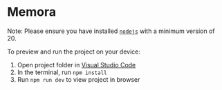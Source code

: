 # Memora


Note: Please ensure you have installed <code><a href="https://nodejs.org/en/download/">nodejs</a></code> with a minimum version of 20.


To preview and run the project on your device:


1. Open project folder in <a href="https://code.visualstudio.com/download">Visual Studio Code</a>
2. In the terminal, run `npm install`
3. Run `npm run dev` to view project in browser

